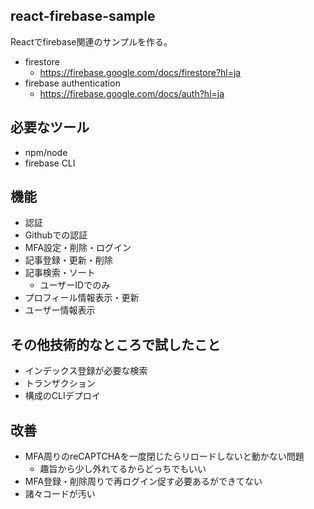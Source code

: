 ## react-firebase-sample
Reactでfirebase関連のサンプルを作る。

- firestore
  - https://firebase.google.com/docs/firestore?hl=ja
- firebase authentication
  - https://firebase.google.com/docs/auth?hl=ja


## 必要なツール
- npm/node
- firebase CLI


## 機能
- 認証
- Githubでの認証
- MFA設定・削除・ログイン
- 記事登録・更新・削除
- 記事検索・ソート
  - ユーザーIDでのみ
- プロフィール情報表示・更新
- ユーザー情報表示


## その他技術的なところで試したこと
- インデックス登録が必要な検索
- トランザクション
- 構成のCLIデプロイ


## 改善
- MFA周りのreCAPTCHAを一度閉じたらリロードしないと動かない問題
  - 趣旨から少し外れてるからどっちでもいい
- MFA登録・削除周りで再ログイン促す必要あるができてない
- 諸々コードが汚い
